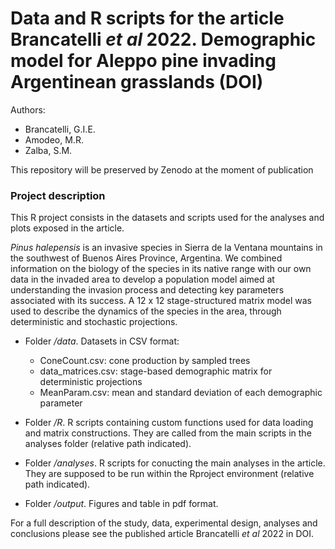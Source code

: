 
# Data and R scripts for the article Brancatelli *et al* 2022. Demographic model for Aleppo pine invading Argentinean grasslands (DOI)

Authors: 

* Brancatelli, G.I.E.
* Amodeo, M.R. 
* Zalba, S.M. 

This repository will be preserved by Zenodo at the moment of publication
<!-- [![DOI](https://.svg)](https://zenodo.org/)-->

### Project description

This R project consists in the datasets and scripts used for the analyses and plots exposed in the article. 

*Pinus halepensis* is an invasive species in Sierra de la Ventana mountains in the southwest of Buenos Aires Province, Argentina. We combined information on the biology of the species in its native range with our own data in the invaded area to develop a population model aimed at understanding the invasion process and detecting key parameters associated with its success. A 12 x 12 stage-structured matrix model was used to describe the dynamics of the species in the area, through deterministic and stochastic projections.

* Folder */data*. Datasets in CSV format: 
    - ConeCount.csv: cone production by sampled trees 
    - data_matrices.csv: stage-based demographic matrix for deterministic projections
    - MeanParam.csv: mean and standard deviation of each demographic parameter

* Folder */R*. R scripts containing custom functions used for data loading and matrix constructions. They are called from the main scripts in the analyses folder (relative path indicated).

* Folder */analyses*. R scripts for conucting the main analyses in the article. They are supposed to be run within the Rproject environment (relative path indicated).

* Folder */output*. Figures and table in pdf format.

For a full description of the study, data, experimental design, analyses and conclusions please see the published article Brancatelli *et al* 2022 in DOI.